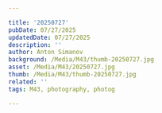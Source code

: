 ```yaml
---

title: '20250727'
pubDate: 07/27/2025
updatedDate: 07/27/2025
description: ''
author: Anton Simanov
background: /Media/M43/thumb-20250727.jpg
asset: /Media/M43/20250727.jpg
thumb: /Media/M43/thumb-20250727.jpg
related: ''
tags: M43, photography, photog

---
```



